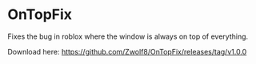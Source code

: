 # OnTopFix

Fixes the bug in roblox where the window is always on top of everything.

Download here: https://github.com/Zwolf8/OnTopFix/releases/tag/v1.0.0
